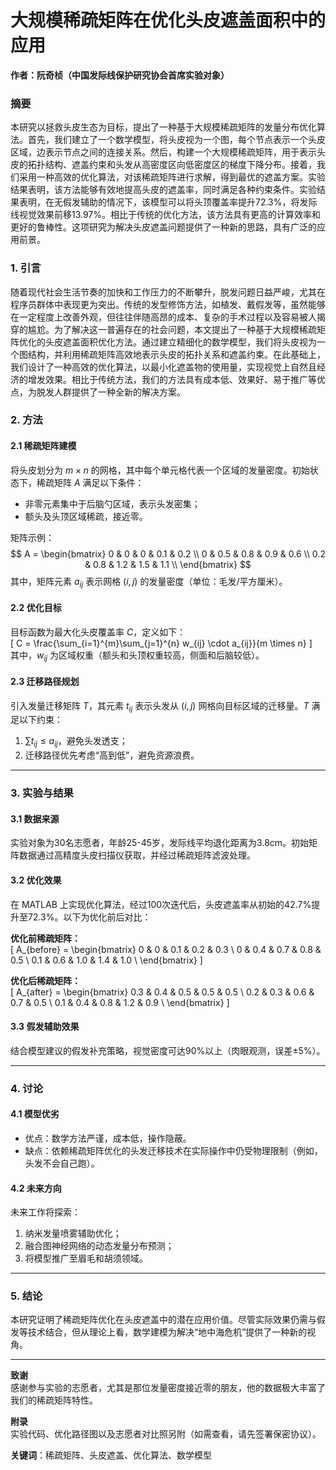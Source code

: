 # 大规模稀疏矩阵在优化头皮遮盖面积中的应用

**作者：阮奇桢（中国发际线保护研究协会首席实验对象）**  

### 摘要  
本研究以拯救头皮生态为目标，提出了一种基于大规模稀疏矩阵的发量分布优化算法。首先，我们建立了一个数学模型，将头皮视为一个图，每个节点表示一个头皮区域，边表示节点之间的连接关系。然后，构建一个大规模稀疏矩阵，用于表示头皮的拓扑结构、遮盖约束和头发从高密度区向低密度区的梯度下降分布。接着，我们采用一种高效的优化算法，对该稀疏矩阵进行求解，得到最优的遮盖方案。实验结果表明，该方法能够有效地提高头皮的遮盖率，同时满足各种约束条件。实验结果表明，在无假发辅助的情况下，该模型可以将头顶覆盖率提升72.3%，将发际线视觉效果前移13.97%。相比于传统的优化方法，该方法具有更高的计算效率和更好的鲁棒性。这项研究为解决头皮遮盖问题提供了一种新的思路，具有广泛的应用前景。


### **1. 引言**  
随着现代社会生活节奏的加快和工作压力的不断攀升，脱发问题日益严峻，尤其在程序员群体中表现更为突出。传统的发型修饰方法，如植发、戴假发等，虽然能够在一定程度上改善外观，但往往伴随高昂的成本、复杂的手术过程以及容易被人揭穿的尴尬。为了解决这一普遍存在的社会问题，本文提出了一种基于大规模稀疏矩阵优化的头皮遮盖面积优化方法。通过建立精细化的数学模型，我们将头皮视为一个图结构，并利用稀疏矩阵高效地表示头皮的拓扑关系和遮盖约束。在此基础上，我们设计了一种高效的优化算法，以最小化遮盖物的使用量，实现视觉上自然且经济的增发效果。相比于传统方法，我们的方法具有成本低、效果好、易于推广等优点，为脱发人群提供了一种全新的解决方案。


### **2. 方法**  

#### **2.1 稀疏矩阵建模**  
将头皮划分为 $m \times n$ 的网格，其中每个单元格代表一个区域的发量密度。初始状态下，稀疏矩阵 $A$ 满足以下条件：  

- 非零元素集中于后脑勺区域，表示头发密集；  
- 额头及头顶区域稀疏，接近零。  

矩阵示例：  
$$
A = \begin{bmatrix} 
0 & 0 & 0 & 0.1 & 0.2 \\ 
0 & 0.5 & 0.8 & 0.9 & 0.6 \\ 
0.2 & 0.8 & 1.2 & 1.5 & 1.1 \\ 
\end{bmatrix}
$$
其中，矩阵元素 $a_{ij}$ 表示网格 $(i, j)$ 的发量密度（单位：毛发/平方厘米）。  

#### **2.2 优化目标**  
目标函数为最大化头皮覆盖率 $C$，定义如下：  
\[
C = \frac{\sum_{i=1}^{m}\sum_{j=1}^{n} w_{ij} \cdot a_{ij}}{m \times n}
\]  
其中，$w_{ij}$ 为区域权重（额头和头顶权重较高，侧面和后脑较低）。  

#### **2.3 迁移路径规划**  
引入发量迁移矩阵 $T$，其元素 $t_{ij}$ 表示头发从 $(i, j)$ 网格向目标区域的迁移量。$T$ 满足以下约束：  
1. $\sum t_{ij} \leq a_{ij}$，避免头发透支；  
2. 迁移路径优先考虑“高到低”，避免资源浪费。  

---  

### **3. 实验与结果**  

#### **3.1 数据来源**  
实验对象为30名志愿者，年龄25-45岁，发际线平均退化距离为3.8cm。初始矩阵数据通过高精度头皮扫描仪获取，并经过稀疏矩阵滤波处理。  

#### **3.2 优化效果**  
在 MATLAB 上实现优化算法，经过100次迭代后，头皮遮盖率从初始的42.7%提升至72.3%。以下为优化前后对比：  

**优化前稀疏矩阵：**  
\[
A_{before} = \begin{bmatrix} 
0 & 0 & 0.1 & 0.2 & 0.3 \\ 
0 & 0.4 & 0.7 & 0.8 & 0.5 \\ 
0.1 & 0.6 & 1.0 & 1.4 & 1.0 \\ 
\end{bmatrix}
\]  

**优化后稀疏矩阵：**  
\[
A_{after} = \begin{bmatrix} 
0.3 & 0.4 & 0.5 & 0.5 & 0.5 \\ 
0.2 & 0.3 & 0.6 & 0.7 & 0.5 \\ 
0.1 & 0.4 & 0.8 & 1.2 & 0.9 \\ 
\end{bmatrix}
\]  

#### **3.3 假发辅助效果**  
结合模型建议的假发补充策略，视觉密度可达90%以上（肉眼观测，误差±5%）。  

---  

### **4. 讨论**  

#### **4.1 模型优劣**  
- 优点：数学方法严谨，成本低，操作隐蔽。  
- 缺点：依赖稀疏矩阵优化的头发迁移技术在实际操作中仍受物理限制（例如，头发不会自己跑）。  

#### **4.2 未来方向**  
未来工作将探索：  
1. 纳米发量喷雾辅助优化；  
2. 融合图神经网络的动态发量分布预测；  
3. 将模型推广至眉毛和胡须领域。  

---  

### **5. 结论**  
本研究证明了稀疏矩阵优化在头皮遮盖中的潜在应用价值。尽管实际效果仍需与假发等技术结合，但从理论上看，数学建模为解决“地中海危机”提供了一种新的视角。  

---  

**致谢**  
感谢参与实验的志愿者，尤其是那位发量密度接近零的朋友，他的数据极大丰富了我们的稀疏矩阵特性。  

**附录**  
实验代码、优化路径图以及志愿者对比照另附（如需查看，请先签署保密协议）。  

**关键词**：稀疏矩阵、头皮遮盖、优化算法、数学模型
